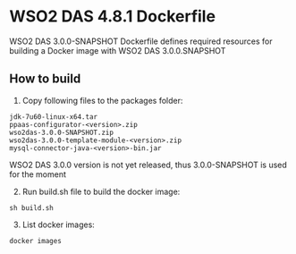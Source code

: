 # WSO2 DAS 4.8.1 Dockerfile

WSO2 DAS 3.0.0-SNAPSHOT Dockerfile defines required resources for building a Docker image with WSO2 DAS 3.0.0.SNAPSHOT

## How to build

1. Copy following files to the packages folder:
```
jdk-7u60-linux-x64.tar
ppaas-configurator-<version>.zip
wso2das-3.0.0-SNAPSHOT.zip
wso2das-3.0.0-template-module-<version>.zip
mysql-connector-java-<version>-bin.jar
```

WSO2 DAS 3.0.0 version is not yet released, thus 3.0.0-SNAPSHOT is used for the moment

2. Run build.sh file to build the docker image:
```
sh build.sh
```

3. List docker images:
```
docker images
```

